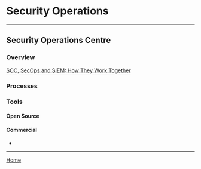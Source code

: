 # Security Operations
***
## Security Operations Centre 
### Overview
[SOC, SecOps and SIEM: How They Work Together](https://www.exabeam.com/siem-guide/the-soc-secops-and-siem/)

### Processes

### Tools
#### Open Source

#### Commercial
- 
***
[Home](README.md)
